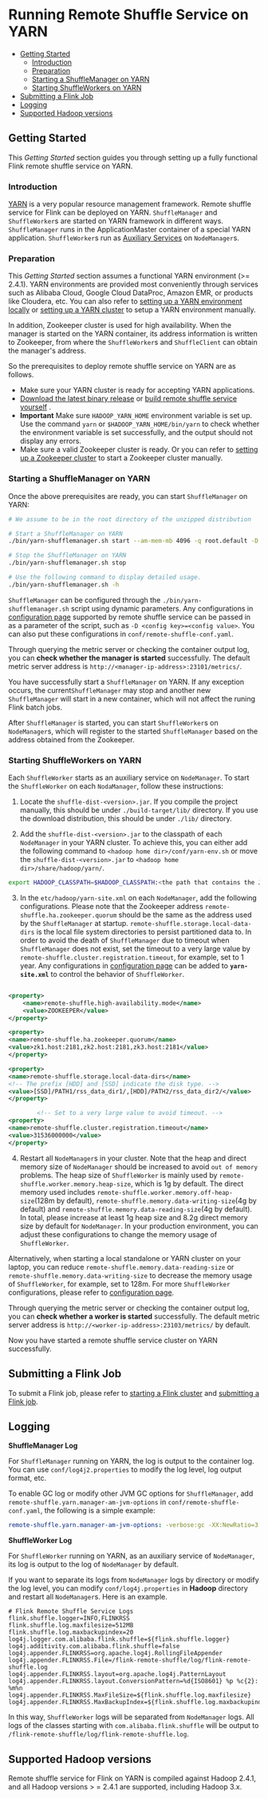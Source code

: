 <!--
 Copyright 2021 The Flink Remote Shuffle Project

 Licensed under the Apache License, Version 2.0 (the "License");
 you may not use this file except in compliance with the License.
 You may obtain a copy of the License at

      http://www.apache.org/licenses/LICENSE-2.0

 Unless required by applicable law or agreed to in writing, software
 distributed under the License is distributed on an "AS IS" BASIS,
 WITHOUT WARRANTIES OR CONDITIONS OF ANY KIND, either express or implied.
 See the License for the specific language governing permissions and
 limitations under the License.
-->

# Running Remote Shuffle Service on YARN

- [Getting Started](#getting-started)
    - [Introduction](#introduction)
    - [Preparation](#preparation)
    - [Starting a ShuffleManager on YARN](#starting-a-shufflemanager-on-yarn)
    - [Starting ShuffleWorkers on YARN](#starting-shuffleworkers-on-yarn)
- [Submitting a Flink Job](#submitting-a-flink-job)
- [Logging](#logging)
- [Supported Hadoop versions](#supported-hadoop-versions)

## Getting Started

This *Getting Started* section guides you through setting up a fully functional Flink remote shuffle
service on YARN.

### Introduction

[YARN](https://hadoop.apache.org/docs/current/hadoop-yarn/hadoop-yarn-site/YARN.html) is a very
popular resource management framework. Remote shuffle service for Flink can be deployed on
YARN. `ShuffleManager` and `ShuffleWorker`s are started on YARN framework in different
ways. `ShuffleManager` runs in the ApplicationMaster container of a special YARN
application. `ShuffleWorker`s run
as [Auxiliary Services](https://hadoop.apache.org/docs/stable/hadoop-mapreduce-client/hadoop-mapreduce-client-core/PluggableShuffleAndPluggableSort.html)
on `NodeManager`s.

### Preparation

This *Getting Started* section assumes a functional YARN environment (>= 2.4.1). YARN environments
are provided most conveniently through services such as Alibaba Cloud, Google Cloud DataProc, Amazon
EMR, or products like Cloudera, etc. You can also refer
to [setting up a YARN environment locally](https://hadoop.apache.org/docs/current/hadoop-project-dist/hadoop-common/SingleCluster.html)
or [setting up a YARN cluster](https://hadoop.apache.org/docs/current/hadoop-project-dist/hadoop-common/ClusterSetup.html)
to setup a YARN environment manually.

In addition, Zookeeper cluster is used for high availability. When the manager is started on the
YARN container, its address information is written to Zookeeper, from where the `ShuffleWorker`s
and `ShuffleClient` can obtain the manager's address.

So the prerequisites to deploy remote shuffle service on YARN are as follows.

- Make sure your YARN cluster is ready for accepting YARN applications.
- [Download the latest binary release](https://github.com/flink-extended/flink-remote-shuffle/releases)
  or [build remote shuffle service yourself](https://github.com/flink-extended/flink-remote-shuffle#building-from-source)
  .
- **Important** Make sure `HADOOP_YARN_HOME` environment variable is set up. Use the command `yarn`
  or `$HADOOP_YARN_HOME/bin/yarn` to check whether the environment variable is set successfully, and
  the output should not display any errors.
- Make sure a valid Zookeeper cluster is ready. Or you can refer
  to [setting up a Zookeeper cluster](https://zookeeper.apache.org/doc/current/zookeeperStarted.html)
  to start a Zookeeper cluster manually.

### Starting a ShuffleManager on YARN

Once the above prerequisites are ready, you can start `ShuffleManager` on YARN:

```sh
# We assume to be in the root directory of the unzipped distribution

# Start a ShuffleManager on YARN
./bin/yarn-shufflemanager.sh start --am-mem-mb 4096 -q root.default -D remote-shuffle.high-availability.mode=ZOOKEEPER -D remote-shuffle.ha.zookeeper.quorum=zk1.host:2181,zk2.host:2181,zk3.host:2181

# Stop the ShuffleManager on YARN
./bin/yarn-shufflemanager.sh stop

# Use the following command to display detailed usage.
./bin/yarn-shufflemanager.sh -h
```

`ShuffleManager` can be configured through the `./bin/yarn-shufflemanager.sh` script using dynamic
parameters. Any configurations in [configuration page](./configuration.md) supported by remote
shuffle service can be passed in as a parameter of the script, such
as `-D <config key>=<config value>`. You can also put these configurations
in `conf/remote-shuffle-conf.yaml`.

Through querying the metric server or checking the container output log, you can **check whether the
manager is started** successfully. The default metric server address
is `http://<manager-ip-address>:23101/metrics/`.

You have successfully start a `ShuffleManager` on YARN. If any exception occurs, the
current`ShuffleManager` may stop and another new `ShuffleManager` will start in a new container,
which will not affect the runing Flink batch jobs.

After `ShuffleManager` is started, you can start `ShuffleWorker`s on `NodeManager`s, which will
register to the started `ShuffleManager` based on the address obtained from the Zookeeper.

### Starting ShuffleWorkers on YARN

Each `ShuffleWorker` starts as an auxiliary service on `NodeManager`. To start the `ShuffleWorker`
on each `NodaManager`, follow these instructions:

1. Locate the `shuffle-dist-<version>.jar`. If you compile the project manually, this should be
   under `./build-target/lib/` directory. If you use the download distribution, this should be
   under `./lib/` directory.

2. Add the `shuffle-dist-<version>.jar` to the classpath of each `NodeManager` in your YARN cluster.
   To achieve this, you can either add the following command to `<hadoop home dir>/conf/yarn-env.sh`
   or move the `shuffle-dist-<version>.jar` to `<hadoop home dir>/share/hadoop/yarn/`.

```sh
export HADOOP_CLASSPATH=$HADOOP_CLASSPATH:<the path that contains the JAR>/shuffle-dist-<version>.jar
```

3. In the `etc/hadoop/yarn-site.xml` on each `NodeManager`, add the following configurations. Please
   note that the Zookeeper address `remote-shuffle.ha.zookeeper.quorum` should be the same as the
   address used by the `ShuffleManager` at startup. `remote-shuffle.storage.local-data-dirs` is the
   local file system directories to persist partitioned data to. In order to avoid the death
   of `ShuffleManager` due to timeout when `ShuffleManager` does not exist, set the timeout to a
   very large value by `remote-shuffle.cluster.registration.timeout`, for example, set to 1 year.
   Any configurations in [configuration page](./configuration.md) can be added
   to **`yarn-site.xml`** to control the behavior of `ShuffleWorker`.

```xml

<property>
    <name>remote-shuffle.high-availability.mode</name>
    <value>ZOOKEEPER</value>
</property>

<property>
<name>remote-shuffle.ha.zookeeper.quorum</name>
<value>zk1.host:2181,zk2.host:2181,zk3.host:2181</value>
</property>

<property>
<name>remote-shuffle.storage.local-data-dirs</name>
<!-- The prefix [HDD] and [SSD] indicate the disk type. -->
<value>[SSD]/PATH1/rss_data_dir1/,[HDD]/PATH2/rss_data_dir2/</value>
</property>

        <!-- Set to a very large value to avoid timeout. -->
<property>
<name>remote-shuffle.cluster.registration.timeout</name>
<value>31536000000</value>
</property>
```

4. Restart all `NodeManager`s in your cluster. Note that the heap and direct memory size
   of `NodeManager` should be increased to avoid `out of memory` problems. The heap size
   of `ShuffleWorker` is mainly used by `remote-shuffle.worker.memory.heap-size`, which is 1g by
   default. The direct memory used includes `remote-shuffle.worker.memory.off-heap-size`(128m by
   default), `remote-shuffle.memory.data-writing-size`(4g by default)
   and `remote-shuffle.memory.data-reading-size`(4g by default). In total, please increase at least
   1g heap size and 8.2g direct memory size by default for `NodeManager`. In your production
   environment, you can adjust these configurations to change the memory usage of `ShuffleWorker`.

Alternatively, when starting a local standalone or YARN cluster on your laptop, you can
reduce `remote-shuffle.memory.data-reading-size` or `remote-shuffle.memory.data-writing-size` to
decrease the memory usage of `ShuffleWorker`, for example, set to 128m. For more `ShuffleWorker`
configurations, please refer to [configuration page](./configuration.md).

Through querying the metric server or checking the container output log, you can **check whether a
worker is started** successfully. The default metric server address
is `http://<worker-ip-address>:23103/metrics/` by default.

Now you have started a remote shuffle service cluster on YARN successfully.

## Submitting a Flink Job

To submit a Flink job, please refer
to [starting a Flink cluster](./quick_start.md#starting-a-flink-cluster)
and [submitting a Flink job](./quick_start.md#submitting-a-flink-job).

## Logging

**ShuffleManager Log**

For `ShuffleManager` running on YARN, the log is output to the container log. You can
use `conf/log4j2.properties` to modify the log level, log output format, etc.

To enable GC log or modify other JVM GC options for `ShuffleManager`,
add `remote-shuffle.yarn.manager-am-jvm-options` in `conf/remote-shuffle-conf.yaml`, the following
is a simple example:

```yaml
remote-shuffle.yarn.manager-am-jvm-options: -verbose:gc -XX:NewRatio=3 -XX:+PrintGCDetails -XX:+PrintGCDateStamps -XX:ParallelGCThreads=4 -XX:+UseGCLogFileRotation
```

**ShuffleWorker Log**

For `ShuffleWorker` running on YARN, as an auxiliary service of `NodeManager`, its log is output to
the log of `NodeManager` by default.

If you want to separate its logs from `NodeManager` logs by directory or modify the log level, you
can modify `conf/log4j.properties` in **Hadoop** directory and restart all `NodeManager`s. Here is
an example.

```properties
# Flink Remote Shuffle Service Logs
flink.shuffle.logger=INFO,FLINKRSS
flink.shuffle.log.maxfilesize=512MB
flink.shuffle.log.maxbackupindex=20
log4j.logger.com.alibaba.flink.shuffle=${flink.shuffle.logger}
log4j.additivity.com.alibaba.flink.shuffle=false
log4j.appender.FLINKRSS=org.apache.log4j.RollingFileAppender
log4j.appender.FLINKRSS.File=/flink-remote-shuffle/log/flink-remote-shuffle.log
log4j.appender.FLINKRSS.layout=org.apache.log4j.PatternLayout
log4j.appender.FLINKRSS.layout.ConversionPattern=%d{ISO8601} %p %c{2}: %m%n
log4j.appender.FLINKRSS.MaxFileSize=${flink.shuffle.log.maxfilesize}
log4j.appender.FLINKRSS.MaxBackupIndex=${flink.shuffle.log.maxbackupindex}
```

In this way, `ShuffleWorker` logs will be separated from `NodeManager` logs. All logs of the classes
starting with `com.alibaba.flink.shuffle` will be output
to `/flink-remote-shuffle/log/flink-remote-shuffle.log`.

## Supported Hadoop versions

Remote shuffle service for Flink on YARN is compiled against Hadoop 2.4.1, and all Hadoop versions >
= 2.4.1 are supported, including Hadoop 3.x.

